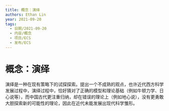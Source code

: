 ```yaml
---
title: 概念：演绎
authors: Ethan Lin
year: 2021-09-20 
tags:
  - 日期/2021-09-20 
  - 内容/概念 
  - 项目/ECS 
  - 发布/ECS 
---
```



# 概念：演绎






演绎是一种在现有策略下的试探探索。提出一个不成熟的观点，也许近代西方科学发展过程中，演绎过程中，恰好猜对了正确的模型和理论基础（例如牛顿力学、日心说等），而中国古代更注重归纳，却在错误的理论上（例如地心说），没有更勇敢大胆探索新的可能性的理论，因此在近代未能发展出现代科学雏形。